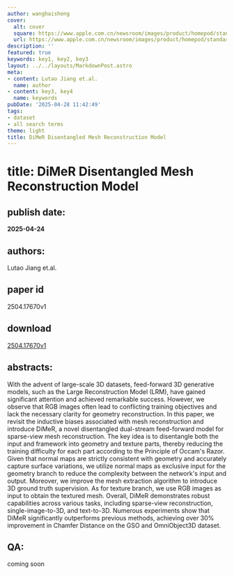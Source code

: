 ```yaml
---
author: wanghaisheng
cover:
  alt: cover
  square: https://www.apple.com.cn/newsroom/images/product/homepod/standard/Apple-HomePod-hero-230118_big.jpg.large_2x.jpg
  url: https://www.apple.com.cn/newsroom/images/product/homepod/standard/Apple-HomePod-hero-230118_big.jpg.large_2x.jpg
description: ''
featured: true
keywords: key1, key2, key3
layout: ../../layouts/MarkdownPost.astro
meta:
- content: Lutao Jiang et.al.
  name: author
- content: key3, key4
  name: keywords
pubDate: '2025-04-28 11:42:49'
tags:
- dataset
- all search terms
theme: light
title: DiMeR Disentangled Mesh Reconstruction Model
---
```


# title: DiMeR Disentangled Mesh Reconstruction Model 
## publish date: 
**2025-04-24** 
## authors: 
  Lutao Jiang et.al. 
## paper id
2504.17670v1
## download
[2504.17670v1](http://arxiv.org/abs/2504.17670v1)
## abstracts:
With the advent of large-scale 3D datasets, feed-forward 3D generative models, such as the Large Reconstruction Model (LRM), have gained significant attention and achieved remarkable success. However, we observe that RGB images often lead to conflicting training objectives and lack the necessary clarity for geometry reconstruction. In this paper, we revisit the inductive biases associated with mesh reconstruction and introduce DiMeR, a novel disentangled dual-stream feed-forward model for sparse-view mesh reconstruction. The key idea is to disentangle both the input and framework into geometry and texture parts, thereby reducing the training difficulty for each part according to the Principle of Occam's Razor. Given that normal maps are strictly consistent with geometry and accurately capture surface variations, we utilize normal maps as exclusive input for the geometry branch to reduce the complexity between the network's input and output. Moreover, we improve the mesh extraction algorithm to introduce 3D ground truth supervision. As for texture branch, we use RGB images as input to obtain the textured mesh. Overall, DiMeR demonstrates robust capabilities across various tasks, including sparse-view reconstruction, single-image-to-3D, and text-to-3D. Numerous experiments show that DiMeR significantly outperforms previous methods, achieving over 30% improvement in Chamfer Distance on the GSO and OmniObject3D dataset.
## QA:
coming soon

